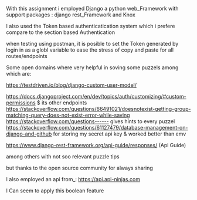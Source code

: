 With this assignment i employed Django a python web_Framework with support packages :
django rest_Framework
and Knox 

I also used the Token based authenticatication system which i prefere compare to the section based Authentication

when testing using postman, it is posible to set the Token generated by login in as a globl variable to 
ease the stress of copy and paste for all routes/endpoints

Some  open domains where very helpful in soving some puzzels among which are:

https://testdriven.io/blog/django-custom-user-model/

https://docs.djangoproject.com/en/dev/topics/auth/customizing/#custom-permissions $ its other endpoints
https://stackoverflow.com/questions/66491021/doesnotexist-getting-group-matching-query-does-not-exist-error-while-saving
https://stackoverflow.com/questions------ gives hints to every puzzel
https://stackoverflow.com/questions/61127479/database-management-on-django-and-github for storing my secret api key & worked better than emv

https://www.django-rest-framework.org/api-guide/responses/   (Api Guide)

among others with not soo relevant puzzle tips

but thanks to the open source community for always sharing 


I also employed an api from_:
https://api.api-ninjas.com


I Can seem to apply this boolean feature
